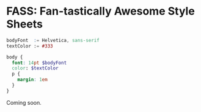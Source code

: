 # FASS: Fan-tastically Awesome Style Sheets

```scss
bodyFont  := Helvetica, sans-serif
textColor := #333

body {
  font: 14pt $bodyFont
  color: $textColor
  p {
    margin: 1em
  }
}

```

Coming soon.